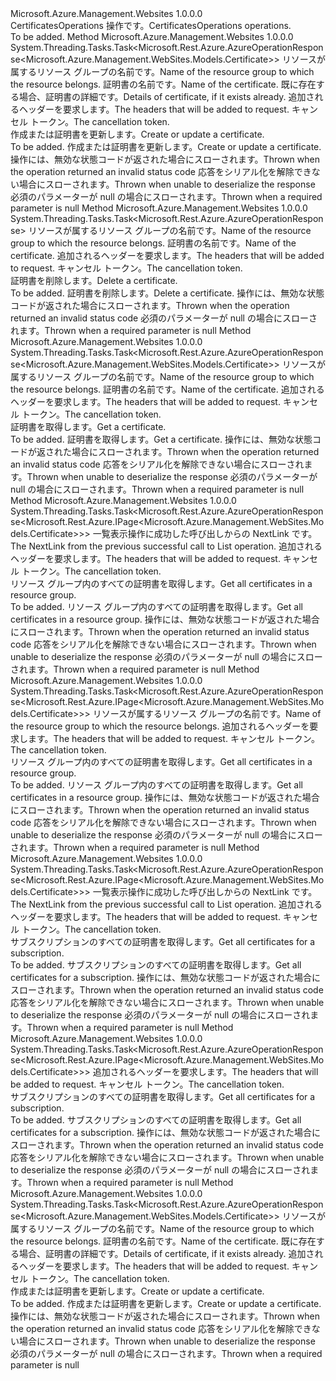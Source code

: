 <Type Name="ICertificatesOperations" FullName="Microsoft.Azure.Management.WebSites.ICertificatesOperations">
  <TypeSignature Language="C#" Value="public interface ICertificatesOperations" />
  <TypeSignature Language="ILAsm" Value=".class public interface auto ansi abstract ICertificatesOperations" />
  <TypeSignature Language="DocId" Value="T:Microsoft.Azure.Management.WebSites.ICertificatesOperations" />
  <TypeSignature Language="VB.NET" Value="Public Interface ICertificatesOperations" />
  <TypeSignature Language="F#" Value="type ICertificatesOperations = interface" />
  <AssemblyInfo>
    <AssemblyName>Microsoft.Azure.Management.Websites</AssemblyName>
    <AssemblyVersion>1.0.0.0</AssemblyVersion>
  </AssemblyInfo>
  <Interfaces />
  <Docs>
    <summary>
            <span data-ttu-id="022b5-101">CertificatesOperations 操作です。</span><span class="sxs-lookup"><span data-stu-id="022b5-101">CertificatesOperations operations.</span></span>
            </summary>
    <remarks>To be added.</remarks>
  </Docs>
  <Members>
    <Member MemberName="CreateOrUpdateWithHttpMessagesAsync">
      <MemberSignature Language="C#" Value="public System.Threading.Tasks.Task&lt;Microsoft.Rest.Azure.AzureOperationResponse&lt;Microsoft.Azure.Management.WebSites.Models.Certificate&gt;&gt; CreateOrUpdateWithHttpMessagesAsync (string resourceGroupName, string name, Microsoft.Azure.Management.WebSites.Models.Certificate certificateEnvelope, System.Collections.Generic.Dictionary&lt;string,System.Collections.Generic.List&lt;string&gt;&gt; customHeaders = null, System.Threading.CancellationToken cancellationToken = null);" />
      <MemberSignature Language="ILAsm" Value=".method public hidebysig newslot virtual instance class System.Threading.Tasks.Task`1&lt;class Microsoft.Rest.Azure.AzureOperationResponse`1&lt;class Microsoft.Azure.Management.WebSites.Models.Certificate&gt;&gt; CreateOrUpdateWithHttpMessagesAsync(string resourceGroupName, string name, class Microsoft.Azure.Management.WebSites.Models.Certificate certificateEnvelope, class System.Collections.Generic.Dictionary`2&lt;string, class System.Collections.Generic.List`1&lt;string&gt;&gt; customHeaders, valuetype System.Threading.CancellationToken cancellationToken) cil managed" />
      <MemberSignature Language="DocId" Value="M:Microsoft.Azure.Management.WebSites.ICertificatesOperations.CreateOrUpdateWithHttpMessagesAsync(System.String,System.String,Microsoft.Azure.Management.WebSites.Models.Certificate,System.Collections.Generic.Dictionary{System.String,System.Collections.Generic.List{System.String}},System.Threading.CancellationToken)" />
      <MemberSignature Language="F#" Value="abstract member CreateOrUpdateWithHttpMessagesAsync : string * string * Microsoft.Azure.Management.WebSites.Models.Certificate * System.Collections.Generic.Dictionary&lt;string, System.Collections.Generic.List&lt;string&gt;&gt; * System.Threading.CancellationToken -&gt; System.Threading.Tasks.Task&lt;Microsoft.Rest.Azure.AzureOperationResponse&lt;Microsoft.Azure.Management.WebSites.Models.Certificate&gt;&gt;" Usage="iCertificatesOperations.CreateOrUpdateWithHttpMessagesAsync (resourceGroupName, name, certificateEnvelope, customHeaders, cancellationToken)" />
      <MemberType>Method</MemberType>
      <AssemblyInfo>
        <AssemblyName>Microsoft.Azure.Management.Websites</AssemblyName>
        <AssemblyVersion>1.0.0.0</AssemblyVersion>
      </AssemblyInfo>
      <ReturnValue>
        <ReturnType>System.Threading.Tasks.Task&lt;Microsoft.Rest.Azure.AzureOperationResponse&lt;Microsoft.Azure.Management.WebSites.Models.Certificate&gt;&gt;</ReturnType>
      </ReturnValue>
      <Parameters>
        <Parameter Name="resourceGroupName" Type="System.String" />
        <Parameter Name="name" Type="System.String" />
        <Parameter Name="certificateEnvelope" Type="Microsoft.Azure.Management.WebSites.Models.Certificate" />
        <Parameter Name="customHeaders" Type="System.Collections.Generic.Dictionary&lt;System.String,System.Collections.Generic.List&lt;System.String&gt;&gt;" />
        <Parameter Name="cancellationToken" Type="System.Threading.CancellationToken" />
      </Parameters>
      <Docs>
        <param name="resourceGroupName">
            <span data-ttu-id="022b5-102">リソースが属するリソース グループの名前です。</span><span class="sxs-lookup"><span data-stu-id="022b5-102">Name of the resource group to which the resource belongs.</span></span>
            </param>
        <param name="name">
            <span data-ttu-id="022b5-103">証明書の名前です。</span><span class="sxs-lookup"><span data-stu-id="022b5-103">Name of the certificate.</span></span>
            </param>
        <param name="certificateEnvelope">
            <span data-ttu-id="022b5-104">既に存在する場合、証明書の詳細です。</span><span class="sxs-lookup"><span data-stu-id="022b5-104">Details of certificate, if it exists already.</span></span>
            </param>
        <param name="customHeaders">
            <span data-ttu-id="022b5-105">追加されるヘッダーを要求します。</span><span class="sxs-lookup"><span data-stu-id="022b5-105">The headers that will be added to request.</span></span>
            </param>
        <param name="cancellationToken">
            <span data-ttu-id="022b5-106">キャンセル トークン。</span><span class="sxs-lookup"><span data-stu-id="022b5-106">The cancellation token.</span></span>
            </param>
        <summary>
            <span data-ttu-id="022b5-107">作成または証明書を更新します。</span><span class="sxs-lookup"><span data-stu-id="022b5-107">Create or update a certificate.</span></span>
            </summary>
        <returns>To be added.</returns>
        <remarks>
            <span data-ttu-id="022b5-108">作成または証明書を更新します。</span><span class="sxs-lookup"><span data-stu-id="022b5-108">Create or update a certificate.</span></span>
            </remarks>
        <exception cref="T:Microsoft.Rest.Azure.CloudException">
            <span data-ttu-id="022b5-109">操作には、無効な状態コードが返された場合にスローされます。</span><span class="sxs-lookup"><span data-stu-id="022b5-109">Thrown when the operation returned an invalid status code</span></span>
            </exception>
        <exception cref="T:Microsoft.Rest.SerializationException">
            <span data-ttu-id="022b5-110">応答をシリアル化を解除できない場合にスローされます。</span><span class="sxs-lookup"><span data-stu-id="022b5-110">Thrown when unable to deserialize the response</span></span>
            </exception>
        <exception cref="T:Microsoft.Rest.ValidationException">
            <span data-ttu-id="022b5-111">必須のパラメーターが null の場合にスローされます。</span><span class="sxs-lookup"><span data-stu-id="022b5-111">Thrown when a required parameter is null</span></span>
            </exception>
      </Docs>
    </Member>
    <Member MemberName="DeleteWithHttpMessagesAsync">
      <MemberSignature Language="C#" Value="public System.Threading.Tasks.Task&lt;Microsoft.Rest.Azure.AzureOperationResponse&gt; DeleteWithHttpMessagesAsync (string resourceGroupName, string name, System.Collections.Generic.Dictionary&lt;string,System.Collections.Generic.List&lt;string&gt;&gt; customHeaders = null, System.Threading.CancellationToken cancellationToken = null);" />
      <MemberSignature Language="ILAsm" Value=".method public hidebysig newslot virtual instance class System.Threading.Tasks.Task`1&lt;class Microsoft.Rest.Azure.AzureOperationResponse&gt; DeleteWithHttpMessagesAsync(string resourceGroupName, string name, class System.Collections.Generic.Dictionary`2&lt;string, class System.Collections.Generic.List`1&lt;string&gt;&gt; customHeaders, valuetype System.Threading.CancellationToken cancellationToken) cil managed" />
      <MemberSignature Language="DocId" Value="M:Microsoft.Azure.Management.WebSites.ICertificatesOperations.DeleteWithHttpMessagesAsync(System.String,System.String,System.Collections.Generic.Dictionary{System.String,System.Collections.Generic.List{System.String}},System.Threading.CancellationToken)" />
      <MemberSignature Language="F#" Value="abstract member DeleteWithHttpMessagesAsync : string * string * System.Collections.Generic.Dictionary&lt;string, System.Collections.Generic.List&lt;string&gt;&gt; * System.Threading.CancellationToken -&gt; System.Threading.Tasks.Task&lt;Microsoft.Rest.Azure.AzureOperationResponse&gt;" Usage="iCertificatesOperations.DeleteWithHttpMessagesAsync (resourceGroupName, name, customHeaders, cancellationToken)" />
      <MemberType>Method</MemberType>
      <AssemblyInfo>
        <AssemblyName>Microsoft.Azure.Management.Websites</AssemblyName>
        <AssemblyVersion>1.0.0.0</AssemblyVersion>
      </AssemblyInfo>
      <ReturnValue>
        <ReturnType>System.Threading.Tasks.Task&lt;Microsoft.Rest.Azure.AzureOperationResponse&gt;</ReturnType>
      </ReturnValue>
      <Parameters>
        <Parameter Name="resourceGroupName" Type="System.String" />
        <Parameter Name="name" Type="System.String" />
        <Parameter Name="customHeaders" Type="System.Collections.Generic.Dictionary&lt;System.String,System.Collections.Generic.List&lt;System.String&gt;&gt;" />
        <Parameter Name="cancellationToken" Type="System.Threading.CancellationToken" />
      </Parameters>
      <Docs>
        <param name="resourceGroupName">
            <span data-ttu-id="022b5-112">リソースが属するリソース グループの名前です。</span><span class="sxs-lookup"><span data-stu-id="022b5-112">Name of the resource group to which the resource belongs.</span></span>
            </param>
        <param name="name">
            <span data-ttu-id="022b5-113">証明書の名前です。</span><span class="sxs-lookup"><span data-stu-id="022b5-113">Name of the certificate.</span></span>
            </param>
        <param name="customHeaders">
            <span data-ttu-id="022b5-114">追加されるヘッダーを要求します。</span><span class="sxs-lookup"><span data-stu-id="022b5-114">The headers that will be added to request.</span></span>
            </param>
        <param name="cancellationToken">
            <span data-ttu-id="022b5-115">キャンセル トークン。</span><span class="sxs-lookup"><span data-stu-id="022b5-115">The cancellation token.</span></span>
            </param>
        <summary>
            <span data-ttu-id="022b5-116">証明書を削除します。</span><span class="sxs-lookup"><span data-stu-id="022b5-116">Delete a certificate.</span></span>
            </summary>
        <returns>To be added.</returns>
        <remarks>
            <span data-ttu-id="022b5-117">証明書を削除します。</span><span class="sxs-lookup"><span data-stu-id="022b5-117">Delete a certificate.</span></span>
            </remarks>
        <exception cref="T:Microsoft.Rest.Azure.CloudException">
            <span data-ttu-id="022b5-118">操作には、無効な状態コードが返された場合にスローされます。</span><span class="sxs-lookup"><span data-stu-id="022b5-118">Thrown when the operation returned an invalid status code</span></span>
            </exception>
        <exception cref="T:Microsoft.Rest.ValidationException">
            <span data-ttu-id="022b5-119">必須のパラメーターが null の場合にスローされます。</span><span class="sxs-lookup"><span data-stu-id="022b5-119">Thrown when a required parameter is null</span></span>
            </exception>
      </Docs>
    </Member>
    <Member MemberName="GetWithHttpMessagesAsync">
      <MemberSignature Language="C#" Value="public System.Threading.Tasks.Task&lt;Microsoft.Rest.Azure.AzureOperationResponse&lt;Microsoft.Azure.Management.WebSites.Models.Certificate&gt;&gt; GetWithHttpMessagesAsync (string resourceGroupName, string name, System.Collections.Generic.Dictionary&lt;string,System.Collections.Generic.List&lt;string&gt;&gt; customHeaders = null, System.Threading.CancellationToken cancellationToken = null);" />
      <MemberSignature Language="ILAsm" Value=".method public hidebysig newslot virtual instance class System.Threading.Tasks.Task`1&lt;class Microsoft.Rest.Azure.AzureOperationResponse`1&lt;class Microsoft.Azure.Management.WebSites.Models.Certificate&gt;&gt; GetWithHttpMessagesAsync(string resourceGroupName, string name, class System.Collections.Generic.Dictionary`2&lt;string, class System.Collections.Generic.List`1&lt;string&gt;&gt; customHeaders, valuetype System.Threading.CancellationToken cancellationToken) cil managed" />
      <MemberSignature Language="DocId" Value="M:Microsoft.Azure.Management.WebSites.ICertificatesOperations.GetWithHttpMessagesAsync(System.String,System.String,System.Collections.Generic.Dictionary{System.String,System.Collections.Generic.List{System.String}},System.Threading.CancellationToken)" />
      <MemberSignature Language="F#" Value="abstract member GetWithHttpMessagesAsync : string * string * System.Collections.Generic.Dictionary&lt;string, System.Collections.Generic.List&lt;string&gt;&gt; * System.Threading.CancellationToken -&gt; System.Threading.Tasks.Task&lt;Microsoft.Rest.Azure.AzureOperationResponse&lt;Microsoft.Azure.Management.WebSites.Models.Certificate&gt;&gt;" Usage="iCertificatesOperations.GetWithHttpMessagesAsync (resourceGroupName, name, customHeaders, cancellationToken)" />
      <MemberType>Method</MemberType>
      <AssemblyInfo>
        <AssemblyName>Microsoft.Azure.Management.Websites</AssemblyName>
        <AssemblyVersion>1.0.0.0</AssemblyVersion>
      </AssemblyInfo>
      <ReturnValue>
        <ReturnType>System.Threading.Tasks.Task&lt;Microsoft.Rest.Azure.AzureOperationResponse&lt;Microsoft.Azure.Management.WebSites.Models.Certificate&gt;&gt;</ReturnType>
      </ReturnValue>
      <Parameters>
        <Parameter Name="resourceGroupName" Type="System.String" />
        <Parameter Name="name" Type="System.String" />
        <Parameter Name="customHeaders" Type="System.Collections.Generic.Dictionary&lt;System.String,System.Collections.Generic.List&lt;System.String&gt;&gt;" />
        <Parameter Name="cancellationToken" Type="System.Threading.CancellationToken" />
      </Parameters>
      <Docs>
        <param name="resourceGroupName">
            <span data-ttu-id="022b5-120">リソースが属するリソース グループの名前です。</span><span class="sxs-lookup"><span data-stu-id="022b5-120">Name of the resource group to which the resource belongs.</span></span>
            </param>
        <param name="name">
            <span data-ttu-id="022b5-121">証明書の名前です。</span><span class="sxs-lookup"><span data-stu-id="022b5-121">Name of the certificate.</span></span>
            </param>
        <param name="customHeaders">
            <span data-ttu-id="022b5-122">追加されるヘッダーを要求します。</span><span class="sxs-lookup"><span data-stu-id="022b5-122">The headers that will be added to request.</span></span>
            </param>
        <param name="cancellationToken">
            <span data-ttu-id="022b5-123">キャンセル トークン。</span><span class="sxs-lookup"><span data-stu-id="022b5-123">The cancellation token.</span></span>
            </param>
        <summary>
            <span data-ttu-id="022b5-124">証明書を取得します。</span><span class="sxs-lookup"><span data-stu-id="022b5-124">Get a certificate.</span></span>
            </summary>
        <returns>To be added.</returns>
        <remarks>
            <span data-ttu-id="022b5-125">証明書を取得します。</span><span class="sxs-lookup"><span data-stu-id="022b5-125">Get a certificate.</span></span>
            </remarks>
        <exception cref="T:Microsoft.Rest.Azure.CloudException">
            <span data-ttu-id="022b5-126">操作には、無効な状態コードが返された場合にスローされます。</span><span class="sxs-lookup"><span data-stu-id="022b5-126">Thrown when the operation returned an invalid status code</span></span>
            </exception>
        <exception cref="T:Microsoft.Rest.SerializationException">
            <span data-ttu-id="022b5-127">応答をシリアル化を解除できない場合にスローされます。</span><span class="sxs-lookup"><span data-stu-id="022b5-127">Thrown when unable to deserialize the response</span></span>
            </exception>
        <exception cref="T:Microsoft.Rest.ValidationException">
            <span data-ttu-id="022b5-128">必須のパラメーターが null の場合にスローされます。</span><span class="sxs-lookup"><span data-stu-id="022b5-128">Thrown when a required parameter is null</span></span>
            </exception>
      </Docs>
    </Member>
    <Member MemberName="ListByResourceGroupNextWithHttpMessagesAsync">
      <MemberSignature Language="C#" Value="public System.Threading.Tasks.Task&lt;Microsoft.Rest.Azure.AzureOperationResponse&lt;Microsoft.Rest.Azure.IPage&lt;Microsoft.Azure.Management.WebSites.Models.Certificate&gt;&gt;&gt; ListByResourceGroupNextWithHttpMessagesAsync (string nextPageLink, System.Collections.Generic.Dictionary&lt;string,System.Collections.Generic.List&lt;string&gt;&gt; customHeaders = null, System.Threading.CancellationToken cancellationToken = null);" />
      <MemberSignature Language="ILAsm" Value=".method public hidebysig newslot virtual instance class System.Threading.Tasks.Task`1&lt;class Microsoft.Rest.Azure.AzureOperationResponse`1&lt;class Microsoft.Rest.Azure.IPage`1&lt;class Microsoft.Azure.Management.WebSites.Models.Certificate&gt;&gt;&gt; ListByResourceGroupNextWithHttpMessagesAsync(string nextPageLink, class System.Collections.Generic.Dictionary`2&lt;string, class System.Collections.Generic.List`1&lt;string&gt;&gt; customHeaders, valuetype System.Threading.CancellationToken cancellationToken) cil managed" />
      <MemberSignature Language="DocId" Value="M:Microsoft.Azure.Management.WebSites.ICertificatesOperations.ListByResourceGroupNextWithHttpMessagesAsync(System.String,System.Collections.Generic.Dictionary{System.String,System.Collections.Generic.List{System.String}},System.Threading.CancellationToken)" />
      <MemberSignature Language="F#" Value="abstract member ListByResourceGroupNextWithHttpMessagesAsync : string * System.Collections.Generic.Dictionary&lt;string, System.Collections.Generic.List&lt;string&gt;&gt; * System.Threading.CancellationToken -&gt; System.Threading.Tasks.Task&lt;Microsoft.Rest.Azure.AzureOperationResponse&lt;Microsoft.Rest.Azure.IPage&lt;Microsoft.Azure.Management.WebSites.Models.Certificate&gt;&gt;&gt;" Usage="iCertificatesOperations.ListByResourceGroupNextWithHttpMessagesAsync (nextPageLink, customHeaders, cancellationToken)" />
      <MemberType>Method</MemberType>
      <AssemblyInfo>
        <AssemblyName>Microsoft.Azure.Management.Websites</AssemblyName>
        <AssemblyVersion>1.0.0.0</AssemblyVersion>
      </AssemblyInfo>
      <ReturnValue>
        <ReturnType>System.Threading.Tasks.Task&lt;Microsoft.Rest.Azure.AzureOperationResponse&lt;Microsoft.Rest.Azure.IPage&lt;Microsoft.Azure.Management.WebSites.Models.Certificate&gt;&gt;&gt;</ReturnType>
      </ReturnValue>
      <Parameters>
        <Parameter Name="nextPageLink" Type="System.String" />
        <Parameter Name="customHeaders" Type="System.Collections.Generic.Dictionary&lt;System.String,System.Collections.Generic.List&lt;System.String&gt;&gt;" />
        <Parameter Name="cancellationToken" Type="System.Threading.CancellationToken" />
      </Parameters>
      <Docs>
        <param name="nextPageLink">
            <span data-ttu-id="022b5-129">一覧表示操作に成功した呼び出しからの NextLink です。</span><span class="sxs-lookup"><span data-stu-id="022b5-129">The NextLink from the previous successful call to List operation.</span></span>
            </param>
        <param name="customHeaders">
            <span data-ttu-id="022b5-130">追加されるヘッダーを要求します。</span><span class="sxs-lookup"><span data-stu-id="022b5-130">The headers that will be added to request.</span></span>
            </param>
        <param name="cancellationToken">
            <span data-ttu-id="022b5-131">キャンセル トークン。</span><span class="sxs-lookup"><span data-stu-id="022b5-131">The cancellation token.</span></span>
            </param>
        <summary>
            <span data-ttu-id="022b5-132">リソース グループ内のすべての証明書を取得します。</span><span class="sxs-lookup"><span data-stu-id="022b5-132">Get all certificates in a resource group.</span></span>
            </summary>
        <returns>To be added.</returns>
        <remarks>
            <span data-ttu-id="022b5-133">リソース グループ内のすべての証明書を取得します。</span><span class="sxs-lookup"><span data-stu-id="022b5-133">Get all certificates in a resource group.</span></span>
            </remarks>
        <exception cref="T:Microsoft.Rest.Azure.CloudException">
            <span data-ttu-id="022b5-134">操作には、無効な状態コードが返された場合にスローされます。</span><span class="sxs-lookup"><span data-stu-id="022b5-134">Thrown when the operation returned an invalid status code</span></span>
            </exception>
        <exception cref="T:Microsoft.Rest.SerializationException">
            <span data-ttu-id="022b5-135">応答をシリアル化を解除できない場合にスローされます。</span><span class="sxs-lookup"><span data-stu-id="022b5-135">Thrown when unable to deserialize the response</span></span>
            </exception>
        <exception cref="T:Microsoft.Rest.ValidationException">
            <span data-ttu-id="022b5-136">必須のパラメーターが null の場合にスローされます。</span><span class="sxs-lookup"><span data-stu-id="022b5-136">Thrown when a required parameter is null</span></span>
            </exception>
      </Docs>
    </Member>
    <Member MemberName="ListByResourceGroupWithHttpMessagesAsync">
      <MemberSignature Language="C#" Value="public System.Threading.Tasks.Task&lt;Microsoft.Rest.Azure.AzureOperationResponse&lt;Microsoft.Rest.Azure.IPage&lt;Microsoft.Azure.Management.WebSites.Models.Certificate&gt;&gt;&gt; ListByResourceGroupWithHttpMessagesAsync (string resourceGroupName, System.Collections.Generic.Dictionary&lt;string,System.Collections.Generic.List&lt;string&gt;&gt; customHeaders = null, System.Threading.CancellationToken cancellationToken = null);" />
      <MemberSignature Language="ILAsm" Value=".method public hidebysig newslot virtual instance class System.Threading.Tasks.Task`1&lt;class Microsoft.Rest.Azure.AzureOperationResponse`1&lt;class Microsoft.Rest.Azure.IPage`1&lt;class Microsoft.Azure.Management.WebSites.Models.Certificate&gt;&gt;&gt; ListByResourceGroupWithHttpMessagesAsync(string resourceGroupName, class System.Collections.Generic.Dictionary`2&lt;string, class System.Collections.Generic.List`1&lt;string&gt;&gt; customHeaders, valuetype System.Threading.CancellationToken cancellationToken) cil managed" />
      <MemberSignature Language="DocId" Value="M:Microsoft.Azure.Management.WebSites.ICertificatesOperations.ListByResourceGroupWithHttpMessagesAsync(System.String,System.Collections.Generic.Dictionary{System.String,System.Collections.Generic.List{System.String}},System.Threading.CancellationToken)" />
      <MemberSignature Language="F#" Value="abstract member ListByResourceGroupWithHttpMessagesAsync : string * System.Collections.Generic.Dictionary&lt;string, System.Collections.Generic.List&lt;string&gt;&gt; * System.Threading.CancellationToken -&gt; System.Threading.Tasks.Task&lt;Microsoft.Rest.Azure.AzureOperationResponse&lt;Microsoft.Rest.Azure.IPage&lt;Microsoft.Azure.Management.WebSites.Models.Certificate&gt;&gt;&gt;" Usage="iCertificatesOperations.ListByResourceGroupWithHttpMessagesAsync (resourceGroupName, customHeaders, cancellationToken)" />
      <MemberType>Method</MemberType>
      <AssemblyInfo>
        <AssemblyName>Microsoft.Azure.Management.Websites</AssemblyName>
        <AssemblyVersion>1.0.0.0</AssemblyVersion>
      </AssemblyInfo>
      <ReturnValue>
        <ReturnType>System.Threading.Tasks.Task&lt;Microsoft.Rest.Azure.AzureOperationResponse&lt;Microsoft.Rest.Azure.IPage&lt;Microsoft.Azure.Management.WebSites.Models.Certificate&gt;&gt;&gt;</ReturnType>
      </ReturnValue>
      <Parameters>
        <Parameter Name="resourceGroupName" Type="System.String" />
        <Parameter Name="customHeaders" Type="System.Collections.Generic.Dictionary&lt;System.String,System.Collections.Generic.List&lt;System.String&gt;&gt;" />
        <Parameter Name="cancellationToken" Type="System.Threading.CancellationToken" />
      </Parameters>
      <Docs>
        <param name="resourceGroupName">
            <span data-ttu-id="022b5-137">リソースが属するリソース グループの名前です。</span><span class="sxs-lookup"><span data-stu-id="022b5-137">Name of the resource group to which the resource belongs.</span></span>
            </param>
        <param name="customHeaders">
            <span data-ttu-id="022b5-138">追加されるヘッダーを要求します。</span><span class="sxs-lookup"><span data-stu-id="022b5-138">The headers that will be added to request.</span></span>
            </param>
        <param name="cancellationToken">
            <span data-ttu-id="022b5-139">キャンセル トークン。</span><span class="sxs-lookup"><span data-stu-id="022b5-139">The cancellation token.</span></span>
            </param>
        <summary>
            <span data-ttu-id="022b5-140">リソース グループ内のすべての証明書を取得します。</span><span class="sxs-lookup"><span data-stu-id="022b5-140">Get all certificates in a resource group.</span></span>
            </summary>
        <returns>To be added.</returns>
        <remarks>
            <span data-ttu-id="022b5-141">リソース グループ内のすべての証明書を取得します。</span><span class="sxs-lookup"><span data-stu-id="022b5-141">Get all certificates in a resource group.</span></span>
            </remarks>
        <exception cref="T:Microsoft.Rest.Azure.CloudException">
            <span data-ttu-id="022b5-142">操作には、無効な状態コードが返された場合にスローされます。</span><span class="sxs-lookup"><span data-stu-id="022b5-142">Thrown when the operation returned an invalid status code</span></span>
            </exception>
        <exception cref="T:Microsoft.Rest.SerializationException">
            <span data-ttu-id="022b5-143">応答をシリアル化を解除できない場合にスローされます。</span><span class="sxs-lookup"><span data-stu-id="022b5-143">Thrown when unable to deserialize the response</span></span>
            </exception>
        <exception cref="T:Microsoft.Rest.ValidationException">
            <span data-ttu-id="022b5-144">必須のパラメーターが null の場合にスローされます。</span><span class="sxs-lookup"><span data-stu-id="022b5-144">Thrown when a required parameter is null</span></span>
            </exception>
      </Docs>
    </Member>
    <Member MemberName="ListNextWithHttpMessagesAsync">
      <MemberSignature Language="C#" Value="public System.Threading.Tasks.Task&lt;Microsoft.Rest.Azure.AzureOperationResponse&lt;Microsoft.Rest.Azure.IPage&lt;Microsoft.Azure.Management.WebSites.Models.Certificate&gt;&gt;&gt; ListNextWithHttpMessagesAsync (string nextPageLink, System.Collections.Generic.Dictionary&lt;string,System.Collections.Generic.List&lt;string&gt;&gt; customHeaders = null, System.Threading.CancellationToken cancellationToken = null);" />
      <MemberSignature Language="ILAsm" Value=".method public hidebysig newslot virtual instance class System.Threading.Tasks.Task`1&lt;class Microsoft.Rest.Azure.AzureOperationResponse`1&lt;class Microsoft.Rest.Azure.IPage`1&lt;class Microsoft.Azure.Management.WebSites.Models.Certificate&gt;&gt;&gt; ListNextWithHttpMessagesAsync(string nextPageLink, class System.Collections.Generic.Dictionary`2&lt;string, class System.Collections.Generic.List`1&lt;string&gt;&gt; customHeaders, valuetype System.Threading.CancellationToken cancellationToken) cil managed" />
      <MemberSignature Language="DocId" Value="M:Microsoft.Azure.Management.WebSites.ICertificatesOperations.ListNextWithHttpMessagesAsync(System.String,System.Collections.Generic.Dictionary{System.String,System.Collections.Generic.List{System.String}},System.Threading.CancellationToken)" />
      <MemberSignature Language="F#" Value="abstract member ListNextWithHttpMessagesAsync : string * System.Collections.Generic.Dictionary&lt;string, System.Collections.Generic.List&lt;string&gt;&gt; * System.Threading.CancellationToken -&gt; System.Threading.Tasks.Task&lt;Microsoft.Rest.Azure.AzureOperationResponse&lt;Microsoft.Rest.Azure.IPage&lt;Microsoft.Azure.Management.WebSites.Models.Certificate&gt;&gt;&gt;" Usage="iCertificatesOperations.ListNextWithHttpMessagesAsync (nextPageLink, customHeaders, cancellationToken)" />
      <MemberType>Method</MemberType>
      <AssemblyInfo>
        <AssemblyName>Microsoft.Azure.Management.Websites</AssemblyName>
        <AssemblyVersion>1.0.0.0</AssemblyVersion>
      </AssemblyInfo>
      <ReturnValue>
        <ReturnType>System.Threading.Tasks.Task&lt;Microsoft.Rest.Azure.AzureOperationResponse&lt;Microsoft.Rest.Azure.IPage&lt;Microsoft.Azure.Management.WebSites.Models.Certificate&gt;&gt;&gt;</ReturnType>
      </ReturnValue>
      <Parameters>
        <Parameter Name="nextPageLink" Type="System.String" />
        <Parameter Name="customHeaders" Type="System.Collections.Generic.Dictionary&lt;System.String,System.Collections.Generic.List&lt;System.String&gt;&gt;" />
        <Parameter Name="cancellationToken" Type="System.Threading.CancellationToken" />
      </Parameters>
      <Docs>
        <param name="nextPageLink">
            <span data-ttu-id="022b5-145">一覧表示操作に成功した呼び出しからの NextLink です。</span><span class="sxs-lookup"><span data-stu-id="022b5-145">The NextLink from the previous successful call to List operation.</span></span>
            </param>
        <param name="customHeaders">
            <span data-ttu-id="022b5-146">追加されるヘッダーを要求します。</span><span class="sxs-lookup"><span data-stu-id="022b5-146">The headers that will be added to request.</span></span>
            </param>
        <param name="cancellationToken">
            <span data-ttu-id="022b5-147">キャンセル トークン。</span><span class="sxs-lookup"><span data-stu-id="022b5-147">The cancellation token.</span></span>
            </param>
        <summary>
            <span data-ttu-id="022b5-148">サブスクリプションのすべての証明書を取得します。</span><span class="sxs-lookup"><span data-stu-id="022b5-148">Get all certificates for a subscription.</span></span>
            </summary>
        <returns>To be added.</returns>
        <remarks>
            <span data-ttu-id="022b5-149">サブスクリプションのすべての証明書を取得します。</span><span class="sxs-lookup"><span data-stu-id="022b5-149">Get all certificates for a subscription.</span></span>
            </remarks>
        <exception cref="T:Microsoft.Rest.Azure.CloudException">
            <span data-ttu-id="022b5-150">操作には、無効な状態コードが返された場合にスローされます。</span><span class="sxs-lookup"><span data-stu-id="022b5-150">Thrown when the operation returned an invalid status code</span></span>
            </exception>
        <exception cref="T:Microsoft.Rest.SerializationException">
            <span data-ttu-id="022b5-151">応答をシリアル化を解除できない場合にスローされます。</span><span class="sxs-lookup"><span data-stu-id="022b5-151">Thrown when unable to deserialize the response</span></span>
            </exception>
        <exception cref="T:Microsoft.Rest.ValidationException">
            <span data-ttu-id="022b5-152">必須のパラメーターが null の場合にスローされます。</span><span class="sxs-lookup"><span data-stu-id="022b5-152">Thrown when a required parameter is null</span></span>
            </exception>
      </Docs>
    </Member>
    <Member MemberName="ListWithHttpMessagesAsync">
      <MemberSignature Language="C#" Value="public System.Threading.Tasks.Task&lt;Microsoft.Rest.Azure.AzureOperationResponse&lt;Microsoft.Rest.Azure.IPage&lt;Microsoft.Azure.Management.WebSites.Models.Certificate&gt;&gt;&gt; ListWithHttpMessagesAsync (System.Collections.Generic.Dictionary&lt;string,System.Collections.Generic.List&lt;string&gt;&gt; customHeaders = null, System.Threading.CancellationToken cancellationToken = null);" />
      <MemberSignature Language="ILAsm" Value=".method public hidebysig newslot virtual instance class System.Threading.Tasks.Task`1&lt;class Microsoft.Rest.Azure.AzureOperationResponse`1&lt;class Microsoft.Rest.Azure.IPage`1&lt;class Microsoft.Azure.Management.WebSites.Models.Certificate&gt;&gt;&gt; ListWithHttpMessagesAsync(class System.Collections.Generic.Dictionary`2&lt;string, class System.Collections.Generic.List`1&lt;string&gt;&gt; customHeaders, valuetype System.Threading.CancellationToken cancellationToken) cil managed" />
      <MemberSignature Language="DocId" Value="M:Microsoft.Azure.Management.WebSites.ICertificatesOperations.ListWithHttpMessagesAsync(System.Collections.Generic.Dictionary{System.String,System.Collections.Generic.List{System.String}},System.Threading.CancellationToken)" />
      <MemberSignature Language="F#" Value="abstract member ListWithHttpMessagesAsync : System.Collections.Generic.Dictionary&lt;string, System.Collections.Generic.List&lt;string&gt;&gt; * System.Threading.CancellationToken -&gt; System.Threading.Tasks.Task&lt;Microsoft.Rest.Azure.AzureOperationResponse&lt;Microsoft.Rest.Azure.IPage&lt;Microsoft.Azure.Management.WebSites.Models.Certificate&gt;&gt;&gt;" Usage="iCertificatesOperations.ListWithHttpMessagesAsync (customHeaders, cancellationToken)" />
      <MemberType>Method</MemberType>
      <AssemblyInfo>
        <AssemblyName>Microsoft.Azure.Management.Websites</AssemblyName>
        <AssemblyVersion>1.0.0.0</AssemblyVersion>
      </AssemblyInfo>
      <ReturnValue>
        <ReturnType>System.Threading.Tasks.Task&lt;Microsoft.Rest.Azure.AzureOperationResponse&lt;Microsoft.Rest.Azure.IPage&lt;Microsoft.Azure.Management.WebSites.Models.Certificate&gt;&gt;&gt;</ReturnType>
      </ReturnValue>
      <Parameters>
        <Parameter Name="customHeaders" Type="System.Collections.Generic.Dictionary&lt;System.String,System.Collections.Generic.List&lt;System.String&gt;&gt;" />
        <Parameter Name="cancellationToken" Type="System.Threading.CancellationToken" />
      </Parameters>
      <Docs>
        <param name="customHeaders">
            <span data-ttu-id="022b5-153">追加されるヘッダーを要求します。</span><span class="sxs-lookup"><span data-stu-id="022b5-153">The headers that will be added to request.</span></span>
            </param>
        <param name="cancellationToken">
            <span data-ttu-id="022b5-154">キャンセル トークン。</span><span class="sxs-lookup"><span data-stu-id="022b5-154">The cancellation token.</span></span>
            </param>
        <summary>
            <span data-ttu-id="022b5-155">サブスクリプションのすべての証明書を取得します。</span><span class="sxs-lookup"><span data-stu-id="022b5-155">Get all certificates for a subscription.</span></span>
            </summary>
        <returns>To be added.</returns>
        <remarks>
            <span data-ttu-id="022b5-156">サブスクリプションのすべての証明書を取得します。</span><span class="sxs-lookup"><span data-stu-id="022b5-156">Get all certificates for a subscription.</span></span>
            </remarks>
        <exception cref="T:Microsoft.Rest.Azure.CloudException">
            <span data-ttu-id="022b5-157">操作には、無効な状態コードが返された場合にスローされます。</span><span class="sxs-lookup"><span data-stu-id="022b5-157">Thrown when the operation returned an invalid status code</span></span>
            </exception>
        <exception cref="T:Microsoft.Rest.SerializationException">
            <span data-ttu-id="022b5-158">応答をシリアル化を解除できない場合にスローされます。</span><span class="sxs-lookup"><span data-stu-id="022b5-158">Thrown when unable to deserialize the response</span></span>
            </exception>
        <exception cref="T:Microsoft.Rest.ValidationException">
            <span data-ttu-id="022b5-159">必須のパラメーターが null の場合にスローされます。</span><span class="sxs-lookup"><span data-stu-id="022b5-159">Thrown when a required parameter is null</span></span>
            </exception>
      </Docs>
    </Member>
    <Member MemberName="UpdateWithHttpMessagesAsync">
      <MemberSignature Language="C#" Value="public System.Threading.Tasks.Task&lt;Microsoft.Rest.Azure.AzureOperationResponse&lt;Microsoft.Azure.Management.WebSites.Models.Certificate&gt;&gt; UpdateWithHttpMessagesAsync (string resourceGroupName, string name, Microsoft.Azure.Management.WebSites.Models.CertificatePatchResource certificateEnvelope, System.Collections.Generic.Dictionary&lt;string,System.Collections.Generic.List&lt;string&gt;&gt; customHeaders = null, System.Threading.CancellationToken cancellationToken = null);" />
      <MemberSignature Language="ILAsm" Value=".method public hidebysig newslot virtual instance class System.Threading.Tasks.Task`1&lt;class Microsoft.Rest.Azure.AzureOperationResponse`1&lt;class Microsoft.Azure.Management.WebSites.Models.Certificate&gt;&gt; UpdateWithHttpMessagesAsync(string resourceGroupName, string name, class Microsoft.Azure.Management.WebSites.Models.CertificatePatchResource certificateEnvelope, class System.Collections.Generic.Dictionary`2&lt;string, class System.Collections.Generic.List`1&lt;string&gt;&gt; customHeaders, valuetype System.Threading.CancellationToken cancellationToken) cil managed" />
      <MemberSignature Language="DocId" Value="M:Microsoft.Azure.Management.WebSites.ICertificatesOperations.UpdateWithHttpMessagesAsync(System.String,System.String,Microsoft.Azure.Management.WebSites.Models.CertificatePatchResource,System.Collections.Generic.Dictionary{System.String,System.Collections.Generic.List{System.String}},System.Threading.CancellationToken)" />
      <MemberSignature Language="F#" Value="abstract member UpdateWithHttpMessagesAsync : string * string * Microsoft.Azure.Management.WebSites.Models.CertificatePatchResource * System.Collections.Generic.Dictionary&lt;string, System.Collections.Generic.List&lt;string&gt;&gt; * System.Threading.CancellationToken -&gt; System.Threading.Tasks.Task&lt;Microsoft.Rest.Azure.AzureOperationResponse&lt;Microsoft.Azure.Management.WebSites.Models.Certificate&gt;&gt;" Usage="iCertificatesOperations.UpdateWithHttpMessagesAsync (resourceGroupName, name, certificateEnvelope, customHeaders, cancellationToken)" />
      <MemberType>Method</MemberType>
      <AssemblyInfo>
        <AssemblyName>Microsoft.Azure.Management.Websites</AssemblyName>
        <AssemblyVersion>1.0.0.0</AssemblyVersion>
      </AssemblyInfo>
      <ReturnValue>
        <ReturnType>System.Threading.Tasks.Task&lt;Microsoft.Rest.Azure.AzureOperationResponse&lt;Microsoft.Azure.Management.WebSites.Models.Certificate&gt;&gt;</ReturnType>
      </ReturnValue>
      <Parameters>
        <Parameter Name="resourceGroupName" Type="System.String" />
        <Parameter Name="name" Type="System.String" />
        <Parameter Name="certificateEnvelope" Type="Microsoft.Azure.Management.WebSites.Models.CertificatePatchResource" />
        <Parameter Name="customHeaders" Type="System.Collections.Generic.Dictionary&lt;System.String,System.Collections.Generic.List&lt;System.String&gt;&gt;" />
        <Parameter Name="cancellationToken" Type="System.Threading.CancellationToken" />
      </Parameters>
      <Docs>
        <param name="resourceGroupName">
            <span data-ttu-id="022b5-160">リソースが属するリソース グループの名前です。</span><span class="sxs-lookup"><span data-stu-id="022b5-160">Name of the resource group to which the resource belongs.</span></span>
            </param>
        <param name="name">
            <span data-ttu-id="022b5-161">証明書の名前です。</span><span class="sxs-lookup"><span data-stu-id="022b5-161">Name of the certificate.</span></span>
            </param>
        <param name="certificateEnvelope">
            <span data-ttu-id="022b5-162">既に存在する場合、証明書の詳細です。</span><span class="sxs-lookup"><span data-stu-id="022b5-162">Details of certificate, if it exists already.</span></span>
            </param>
        <param name="customHeaders">
            <span data-ttu-id="022b5-163">追加されるヘッダーを要求します。</span><span class="sxs-lookup"><span data-stu-id="022b5-163">The headers that will be added to request.</span></span>
            </param>
        <param name="cancellationToken">
            <span data-ttu-id="022b5-164">キャンセル トークン。</span><span class="sxs-lookup"><span data-stu-id="022b5-164">The cancellation token.</span></span>
            </param>
        <summary>
            <span data-ttu-id="022b5-165">作成または証明書を更新します。</span><span class="sxs-lookup"><span data-stu-id="022b5-165">Create or update a certificate.</span></span>
            </summary>
        <returns>To be added.</returns>
        <remarks>
            <span data-ttu-id="022b5-166">作成または証明書を更新します。</span><span class="sxs-lookup"><span data-stu-id="022b5-166">Create or update a certificate.</span></span>
            </remarks>
        <exception cref="T:Microsoft.Rest.Azure.CloudException">
            <span data-ttu-id="022b5-167">操作には、無効な状態コードが返された場合にスローされます。</span><span class="sxs-lookup"><span data-stu-id="022b5-167">Thrown when the operation returned an invalid status code</span></span>
            </exception>
        <exception cref="T:Microsoft.Rest.SerializationException">
            <span data-ttu-id="022b5-168">応答をシリアル化を解除できない場合にスローされます。</span><span class="sxs-lookup"><span data-stu-id="022b5-168">Thrown when unable to deserialize the response</span></span>
            </exception>
        <exception cref="T:Microsoft.Rest.ValidationException">
            <span data-ttu-id="022b5-169">必須のパラメーターが null の場合にスローされます。</span><span class="sxs-lookup"><span data-stu-id="022b5-169">Thrown when a required parameter is null</span></span>
            </exception>
      </Docs>
    </Member>
  </Members>
</Type>